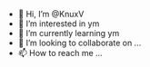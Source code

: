 - 👋 Hi, I’m @KnuxV
- 👀 I’m interested in ym
- 🌱 I’m currently learning ym
- 💞️ I’m looking to collaborate on ...
- 📫 How to reach me ...

<!---
KnuxV/KnuxV is a ✨ special ✨ repository because its `README.md` (this file) appears on your GitHub profile.
You can click the Preview link to take a look at your changes.
--->
